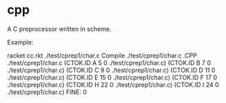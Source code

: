 # cpp
A C preprocessor written in scheme.

Example:


racket cc.rkt ./test/cprep1/char.c
 Compile ./test/cprep1/char.c
 .CPP ./test/cprep1/char.c
 (CTOK.ID A 5 0 ./test/cprep1/char.c)
 (CTOK.ID B 7 0 ./test/cprep1/char.c)
 (CTOK.ID C 9 0 ./test/cprep1/char.c)
 (CTOK.ID D 11 0 ./test/cprep1/char.c)
 (CTOK.ID E 15 0 ./test/cprep1/char.c)
 (CTOK.ID F 17 0 ./test/cprep1/char.c)
 (CTOK.ID H 22 0 ./test/cprep1/char.c)
 (CTOK.ID I 24 0 ./test/cprep1/char.c)
 FINE: 0

 
